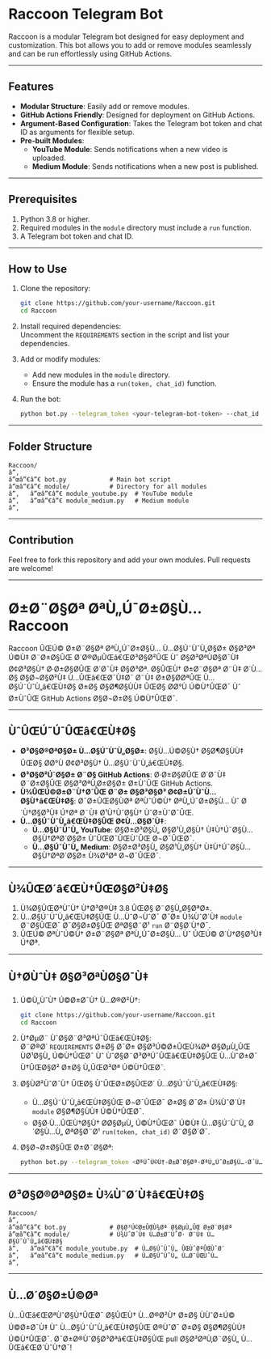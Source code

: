 
# Raccoon Telegram Bot  

Raccoon is a modular Telegram bot designed for easy deployment and customization. This bot allows you to add or remove modules seamlessly and can be run effortlessly using GitHub Actions.  

---

## Features  
- **Modular Structure**: Easily add or remove modules.  
- **GitHub Actions Friendly**: Designed for deployment on GitHub Actions.  
- **Argument-Based Configuration**: Takes the Telegram bot token and chat ID as arguments for flexible setup.  
- **Pre-built Modules**:  
  - **YouTube Module**: Sends notifications when a new video is uploaded.  
  - **Medium Module**: Sends notifications when a new post is published.  

---

## Prerequisites  
1. Python 3.8 or higher.  
2. Required modules in the `module` directory must include a `run` function.  
3. A Telegram bot token and chat ID.  

---

## How to Use  
1. Clone the repository:  
   ```bash  
   git clone https://github.com/your-username/Raccoon.git  
   cd Raccoon  
   ```  

2. Install required dependencies:  
   Uncomment the `REQUIREMENTS` section in the script and list your dependencies.  

3. Add or modify modules:  
   - Add new modules in the `module` directory.  
   - Ensure the module has a `run(token, chat_id)` function.  

4. Run the bot:  
   ```bash  
   python bot.py --telegram_token <your-telegram-bot-token> --chat_id <your-chat-id>  
   ```  

---

## Folder Structure  
```  
Raccoon/  
â”‚  
â”œâ”€â”€ bot.py            # Main bot script  
â”œâ”€â”€ module/           # Directory for all modules  
â”‚   â”œâ”€â”€ module_youtube.py  # YouTube module  
â”‚   â”œâ”€â”€ module_medium.py   # Medium module  
â”‚  
```  

---

## Contribution  
Feel free to fork this repository and add your own modules. Pull requests are welcome!  

---

# Ø±Ø¨Ø§Øª ØªÙ„Ú¯Ø±Ø§Ù… Raccoon  

Raccoon ÛŒÚ© Ø±Ø¨Ø§Øª ØªÙ„Ú¯Ø±Ø§Ù… Ù…Ø§Ú˜ÙˆÙ„Ø§Ø± Ø§Ø³Øª Ú©Ù‡ Ø¨Ø±Ø§ÛŒ Ø´Ø®ØµÛŒâ€ŒØ³Ø§Ø²ÛŒ Ùˆ Ø§Ø³ØªÙØ§Ø¯Ù‡ Ø¢Ø³Ø§Ù† Ø·Ø±Ø§Ø­ÛŒ Ø´Ø¯Ù‡ Ø§Ø³Øª. Ø§ÛŒÙ† Ø±Ø¨Ø§Øª Ø¨Ù‡ Ø´Ù…Ø§ Ø§Ø¬Ø§Ø²Ù‡ Ù…ÛŒâ€ŒØ¯Ù‡Ø¯ Ø¨Ù‡ Ø±Ø§Ø­ØªÛŒ Ù…Ø§Ú˜ÙˆÙ„â€ŒÙ‡Ø§ Ø±Ø§ Ø§Ø¶Ø§ÙÙ‡ ÛŒØ§ Ø­Ø°Ù Ú©Ù†ÛŒØ¯ Ùˆ Ø±ÙˆÛŒ GitHub Actions Ø§Ø¬Ø±Ø§ Ú©Ù†ÛŒØ¯.  

---

## ÙˆÛŒÚ˜Ú¯ÛŒâ€ŒÙ‡Ø§  
- **Ø³Ø§Ø®ØªØ§Ø± Ù…Ø§Ú˜ÙˆÙ„Ø§Ø±**: Ø§Ù…Ú©Ø§Ù† Ø§Ø¶Ø§ÙÙ‡ ÛŒØ§ Ø­Ø°Ù Ø¢Ø³Ø§Ù† Ù…Ø§Ú˜ÙˆÙ„â€ŒÙ‡Ø§.  
- **Ø³Ø§Ø²Ú¯Ø§Ø± Ø¨Ø§ GitHub Actions**: Ø·Ø±Ø§Ø­ÛŒ Ø´Ø¯Ù‡ Ø¨Ø±Ø§ÛŒ Ø§Ø³ØªÙ‚Ø±Ø§Ø± Ø±ÙˆÛŒ GitHub Actions.  
- **Ù¾ÛŒÚ©Ø±Ø¨Ù†Ø¯ÛŒ Ø¨Ø± Ø§Ø³Ø§Ø³ Ø¢Ø±Ú¯ÙˆÙ…Ø§Ù†â€ŒÙ‡Ø§**: Ø¯Ø±ÛŒØ§ÙØª ØªÙˆÚ©Ù† ØªÙ„Ú¯Ø±Ø§Ù… Ùˆ Ø´Ù†Ø§Ø³Ù‡ Ú†Øª Ø¨Ù‡ Ø¹Ù†ÙˆØ§Ù† ÙˆØ±ÙˆØ¯ÛŒ.  
- **Ù…Ø§Ú˜ÙˆÙ„â€ŒÙ‡Ø§ÛŒ Ø¢Ù…Ø§Ø¯Ù‡**:  
  - **Ù…Ø§Ú˜ÙˆÙ„ YouTube**: Ø§Ø±Ø³Ø§Ù„ Ø§Ø¹Ù„Ø§Ù† Ù‡Ù†Ú¯Ø§Ù… Ø§Ù†ØªØ´Ø§Ø± ÙˆÛŒØ¯ÛŒÙˆÛŒ Ø¬Ø¯ÛŒØ¯.  
  - **Ù…Ø§Ú˜ÙˆÙ„ Medium**: Ø§Ø±Ø³Ø§Ù„ Ø§Ø¹Ù„Ø§Ù† Ù‡Ù†Ú¯Ø§Ù… Ø§Ù†ØªØ´Ø§Ø± Ù¾Ø³Øª Ø¬Ø¯ÛŒØ¯.  

---

## Ù¾ÛŒØ´â€ŒÙ†ÛŒØ§Ø²Ù‡Ø§  
1. Ù¾Ø§ÛŒØªÙˆÙ† Ù†Ø³Ø®Ù‡ 3.8 ÛŒØ§ Ø¨Ø§Ù„Ø§ØªØ±.  
2. Ù…Ø§Ú˜ÙˆÙ„â€ŒÙ‡Ø§ÛŒ Ù…ÙˆØ¬ÙˆØ¯ Ø¯Ø± Ù¾ÙˆØ´Ù‡ `module` Ø¨Ø§ÛŒØ¯ Ø¯Ø§Ø±Ø§ÛŒ ØªØ§Ø¨Ø¹ `run` Ø¨Ø§Ø´Ù†Ø¯.  
3. ÛŒÚ© ØªÙˆÚ©Ù† Ø±Ø¨Ø§Øª ØªÙ„Ú¯Ø±Ø§Ù… Ùˆ ÛŒÚ© Ø´Ù†Ø§Ø³Ù‡ Ú†Øª.  

---

## Ù†Ø­ÙˆÙ‡ Ø§Ø³ØªÙØ§Ø¯Ù‡  
1. Ú©Ù„ÙˆÙ† Ú©Ø±Ø¯Ù† Ù…Ø®Ø²Ù†:  
   ```bash  
   git clone https://github.com/your-username/Raccoon.git  
   cd Raccoon  
   ```  

2. Ù†ØµØ¨ ÙˆØ§Ø¨Ø³ØªÚ¯ÛŒâ€ŒÙ‡Ø§:  
   Ø¨Ø®Ø´ `REQUIREMENTS` Ø±Ø§ Ø¯Ø± Ø§Ø³Ú©Ø±ÛŒÙ¾Øª Ø§ØµÙ„ÛŒ ÙØ¹Ø§Ù„ Ú©Ù†ÛŒØ¯ Ùˆ ÙˆØ§Ø¨Ø³ØªÚ¯ÛŒâ€ŒÙ‡Ø§ÛŒ Ù…ÙˆØ±Ø¯ Ù†ÛŒØ§Ø² Ø±Ø§ Ù„ÛŒØ³Øª Ú©Ù†ÛŒØ¯.  

3. Ø§ÙØ²ÙˆØ¯Ù† ÛŒØ§ ÙˆÛŒØ±Ø§ÛŒØ´ Ù…Ø§Ú˜ÙˆÙ„â€ŒÙ‡Ø§:  
   - Ù…Ø§Ú˜ÙˆÙ„â€ŒÙ‡Ø§ÛŒ Ø¬Ø¯ÛŒØ¯ Ø±Ø§ Ø¯Ø± Ù¾ÙˆØ´Ù‡ `module` Ø§Ø¶Ø§ÙÙ‡ Ú©Ù†ÛŒØ¯.  
   - Ø§Ø·Ù…ÛŒÙ†Ø§Ù† Ø­Ø§ØµÙ„ Ú©Ù†ÛŒØ¯ Ú©Ù‡ Ù…Ø§Ú˜ÙˆÙ„ Ø´Ø§Ù…Ù„ ØªØ§Ø¨Ø¹ `run(token, chat_id)` Ø¨Ø§Ø´Ø¯.  

4. Ø§Ø¬Ø±Ø§ÛŒ Ø±Ø¨Ø§Øª:  
   ```bash  
   python bot.py --telegram_token <ØªÙˆÚ©Ù†-Ø±Ø¨Ø§Øª-ØªÙ„Ú¯Ø±Ø§Ù…-Ø´Ù…Ø§> --chat_id <Ø´Ù†Ø§Ø³Ù‡-Ú†Øª-Ø´Ù…Ø§>  
   ```  

---

## Ø³Ø§Ø®ØªØ§Ø± Ù¾ÙˆØ´Ù‡â€ŒÙ‡Ø§  
```  
Raccoon/  
â”‚  
â”œâ”€â”€ bot.py            # Ø§Ø³Ú©Ø±ÛŒÙ¾Øª Ø§ØµÙ„ÛŒ Ø±Ø¨Ø§Øª  
â”œâ”€â”€ module/           # Ù¾ÙˆØ´Ù‡ Ù…Ø±Ø¨ÙˆØ· Ø¨Ù‡ Ù…Ø§Ú˜ÙˆÙ„â€ŒÙ‡Ø§  
â”‚   â”œâ”€â”€ module_youtube.py  # Ù…Ø§Ú˜ÙˆÙ„ ÛŒÙˆØªÛŒÙˆØ¨  
â”‚   â”œâ”€â”€ module_medium.py   # Ù…Ø§Ú˜ÙˆÙ„ Ù…Ø¯ÛŒÙˆÙ…  
â”‚  
```  

---

## Ù…Ø´Ø§Ø±Ú©Øª  
Ù…ÛŒâ€ŒØªÙˆØ§Ù†ÛŒØ¯ Ø§ÛŒÙ† Ù…Ø®Ø²Ù† Ø±Ø§ ÙÙˆØ±Ú© Ú©Ø±Ø¯Ù‡ Ùˆ Ù…Ø§Ú˜ÙˆÙ„â€ŒÙ‡Ø§ÛŒ Ø®ÙˆØ¯ Ø±Ø§ Ø§Ø¶Ø§ÙÙ‡ Ú©Ù†ÛŒØ¯. Ø¯Ø±Ø®ÙˆØ§Ø³Øªâ€ŒÙ‡Ø§ÛŒ pull Ø§Ø³ØªÙ‚Ø¨Ø§Ù„ Ù…ÛŒâ€ŒØ´ÙˆÙ†Ø¯!  
 
